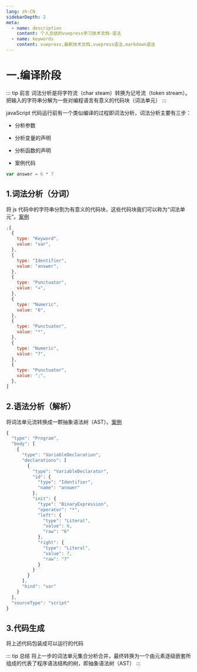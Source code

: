 ```yaml
---
lang: zh-CN
sidebarDepth: 2
meta:
  - name: description
    content: 个人总结的vuepress学习技术文档-语法
  - name: keywords
    content: vuepress,最新技术文档,vuepress语法,markdown语法
---
```


# 一.编译阶段

::: tip 前言
词法分析是将字符流（char steam）转换为记号流（token stream）。把输入的字符串分解为一些对编程语言有意义的代码块（词法单元）
:::

javaScript 代码运行前有一个类似编译的过程即词法分析，词法分析主要有三步：

- 分析参数
- 分析变量的声明
- 分析函数的声明

- 案例代码

```js
var answer = 6 * 7
```

## 1.词法分析（分词）

将 js 代码中的字符串分割为有意义的代码块，这些代码块我们可以称为“词法单元”。[案例](https://esprima.org/demo/parse.html#)

```js
;[
  {
    type: "Keyword",
    value: "var",
  },
  {
    type: "Identifier",
    value: "answer",
  },
  {
    type: "Punctuator",
    value: "=",
  },
  {
    type: "Numeric",
    value: "6",
  },
  {
    type: "Punctuator",
    value: "*",
  },
  {
    type: "Numeric",
    value: "7",
  },
  {
    type: "Punctuator",
    value: ";",
  },
]
```

## 2.语法分析（解析）

将词法单元流转换成一颗抽象语法树（AST）。[案例](https://esprima.org/demo/parse.html)

```js
{
  "type": "Program",
  "body": [
    {
      "type": "VariableDeclaration",
      "declarations": [
        {
          "type": "VariableDeclarator",
          "id": {
            "type": "Identifier",
            "name": "answer"
          },
          "init": {
            "type": "BinaryExpression",
            "operator": "*",
            "left": {
              "type": "Literal",
              "value": 6,
              "raw": "6"
            },
            "right": {
              "type": "Literal",
              "value": 7,
              "raw": "7"
            }
          }
        }
      ],
      "kind": "var"
    }
  ],
  "sourceType": "script"
}
```

## 3.代码生成

将上述代码包装成可以运行的代码

::: tip 总结
将上一步的词法单元集合分析合并，最终转换为一个由元素逐级嵌套所组成的代表了程序语法结构的树，即抽象语法树（AST）
:::
